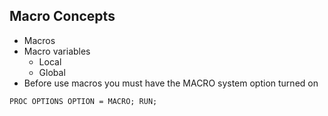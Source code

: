 ## Macro Concepts
- Macros 
- Macro variables
  - Local
  - Global
- Before use macros you must have the MACRO system option turned on
```sas
PROC OPTIONS OPTION = MACRO; RUN;
```
